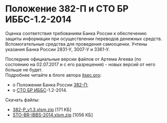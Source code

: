 # Положение 382-П и СТО БР ИББС-1.2-2014
Оценка соответствия требованиям Банка России к обеспечению защиты информации при осуществлении переводов денежных средств. Вспомогательные средства для проведения самооценки. Учтены указания Банка России 2831-У, 3007-У и 3361-У.

Последние официальные версии файлов от Артема Агеева (по состоянию на 02.07.2017 и с его разрешения) - новых версий от него больше не будет.  
Подробнее читайте в блоге автора [itsec.pro](http://www.itsec.pro/):

* о Положении Банка России [382-П](http://www.itsec.pro/search/label/382-%D0%9F);
* о [СТО БР ИББС](http://www.itsec.pro/search/label/%D0%A1%D0%A2%D0%9E%20%D0%91%D0%A0%20%D0%98%D0%91%D0%91%D0%A1)-1.2-2014.

Скачать файлы:

* [382-P_v1.3.xlsm.zip](https://github.com/diev/382-P/releases/download/v1.3/382-P_v1.3.xlsm.zip) [171 КБ]
* [STO-BR-IBBS-2014.xlsm.zip](https://github.com/diev/382-P/releases/download/v1.3/STO-BR-IBBS-2014.xlsm.zip) [1056 КБ]
